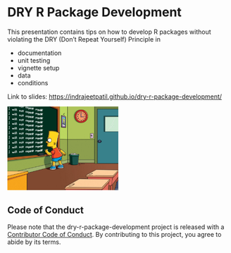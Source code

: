 # DRY R Package Development

This presentation contains tips on how to develop R packages without
violating the DRY (Don’t Repeat Yourself) Principle in

- documentation
- unit testing
- vignette setup
- data
- conditions

Link to slides:
<https://indrajeetpatil.github.io/dry-r-package-development/>

<img src="media/simpsons.png" width="50%" alt="Simpsons cartoon where a character is writing on the blackboard that they will not repeat themselves while repeating themselves by writing the same thing again and again" />

## Code of Conduct

Please note that the dry-r-package-development project is released with
a [Contributor Code of
Conduct](https://contributor-covenant.org/version/2/1/CODE_OF_CONDUCT.html).
By contributing to this project, you agree to abide by its terms.
